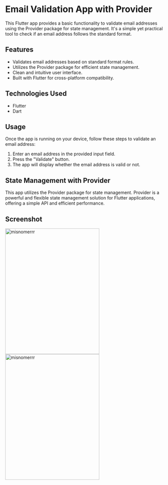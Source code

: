 # Email Validation App with Provider

This Flutter app provides a basic functionality to validate email addresses using the Provider package for state management. It's a simple yet practical tool to check if an email address follows the standard format.

## Features

- Validates email addresses based on standard format rules.
- Utilizes the Provider package for efficient state management.
- Clean and intuitive user interface.
- Built with Flutter for cross-platform compatibility.

## Technologies Used
- Flutter
- Dart

  
## Usage

Once the app is running on your device, follow these steps to validate an email address:

1. Enter an email address in the provided input field.
2. Press the "Validate" button.
3. The app will display whether the email address is valid or not.

## State Management with Provider

This app utilizes the Provider package for state management. Provider is a powerful and flexible state management solution for Flutter applications, offering a simple API and efficient performance.

## Screenshot
<img align="center" src="https://github.com/YashLakhwani99/Email-Validation-App/assets/110691495/e71a860d-96d3-4d79-ab78-46331ce9db91" alt="misnomerrr" height="400" width="300" />
<img align="center" src="https://github.com/YashLakhwani99/Email-Validation-App/assets/110691495/8e0359c0-c9b5-4c12-83fd-0f7422c9a4e0" alt="misnomerrr" height="400" width="300" />
